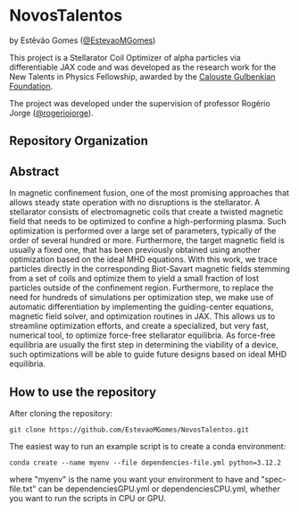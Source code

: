# NovosTalentos

by Estêvão Gomes ([@EstevaoMGomes](https://github.com/EstevaoMGomes))

This project is a Stellarator Coil Optimizer of alpha particles via differentiable JAX code and was developed as the research 
work for the New Talents in Physics Fellowship, awarded by the [Calouste Gulbenkian Foundation](https://gulbenkian.pt/en/).

The project was developed under the supervision of professor Rogério Jorge ([@rogeriojorge](https://github.com/rogeriojorge)).

## Repository Organization

## Abstract
In magnetic confinement fusion, one of the most promising approaches that allows steady state
operation with no disruptions is the stellarator. A stellarator consists of electromagnetic coils
that create a twisted magnetic field that needs to be optimized to confine a high-performing
plasma. Such optimization is performed over a large set of parameters, typically of the order of
several hundred or more. Furthermore, the target magnetic field is usually a fixed one, that has
been previously obtained using another optimization based on the ideal MHD equations. With
this work, we trace particles directly in the corresponding Biot-Savart magnetic fields stemming
from a set of coils and optimize them to yield a small fraction of lost particles outside of the
confinement region. Furthermore, to replace the need for hundreds of simulations per
optimization step, we make use of automatic differentiation by implementing the guiding-center
equations, magnetic field solver, and optimization routines in JAX. This allows us to streamline
optimization efforts, and create a specialized, but very fast, numerical tool, to optimize force-free
stellarator equilibria. As force-free equilibria are usually the first step in determining the
viability of a device, such optimizations will be able to guide future designs based on ideal
MHD equilibria.

## How to use the repository
After cloning the repository:
```
git clone https://github.com/EstevaoMGomes/NovosTalentos.git
```
The easiest way to run an example script is to create a conda environment:
```
conda create --name myenv --file dependencies-file.yml python=3.12.2
```
where "myenv" is the name you want your environment to have and "spec-file.txt" can be dependenciesGPU.yml or dependenciesCPU.yml, whether you want to run the scripts in CPU or GPU.

